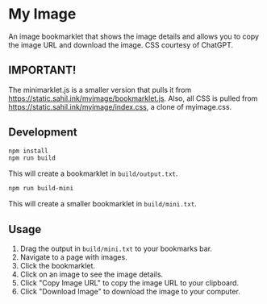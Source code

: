 # My Image

An image bookmarklet that shows the image details and allows you to copy the image URL and download the image.
CSS courtesy of ChatGPT.

## IMPORTANT!

The minimarklet.js is a smaller version that pulls it from https://static.sahil.ink/myimage/bookmarklet.js.
Also, all CSS is pulled from https://static.sahil.ink/myimage/index.css, a clone of myimage.css.

## Development

```bash
npm install
npm run build
```

This will create a bookmarklet in `build/output.txt`.

```bash
npm run build-mini
```

This will create a smaller bookmarklet in `build/mini.txt`.

## Usage

1. Drag the output in `build/mini.txt` to your bookmarks bar.
2. Navigate to a page with images.
3. Click the bookmarklet.
4. Click on an image to see the image details.
5. Click "Copy Image URL" to copy the image URL to your clipboard.
6. Click "Download Image" to download the image to your computer.
